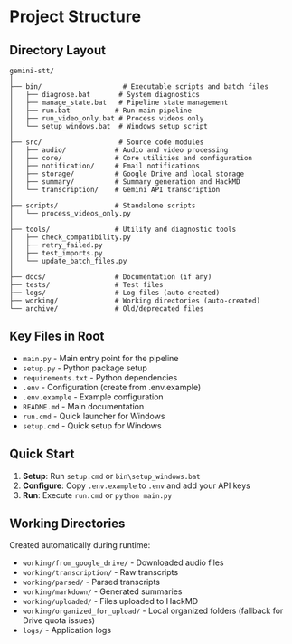 # Project Structure

## Directory Layout

```
gemini-stt/
│
├── bin/                    # Executable scripts and batch files
│   ├── diagnose.bat       # System diagnostics
│   ├── manage_state.bat   # Pipeline state management
│   ├── run.bat           # Run main pipeline
│   ├── run_video_only.bat # Process videos only
│   └── setup_windows.bat  # Windows setup script
│
├── src/                   # Source code modules
│   ├── audio/            # Audio and video processing
│   ├── core/             # Core utilities and configuration
│   ├── notification/     # Email notifications
│   ├── storage/          # Google Drive and local storage
│   ├── summary/          # Summary generation and HackMD
│   └── transcription/    # Gemini API transcription
│
├── scripts/              # Standalone scripts
│   └── process_videos_only.py
│
├── tools/                # Utility and diagnostic tools
│   ├── check_compatibility.py
│   ├── retry_failed.py
│   ├── test_imports.py
│   └── update_batch_files.py
│
├── docs/                 # Documentation (if any)
├── tests/                # Test files
├── logs/                 # Log files (auto-created)
├── working/              # Working directories (auto-created)
└── archive/              # Old/deprecated files
```

## Key Files in Root

- `main.py` - Main entry point for the pipeline
- `setup.py` - Python package setup
- `requirements.txt` - Python dependencies
- `.env` - Configuration (create from .env.example)
- `.env.example` - Example configuration
- `README.md` - Main documentation
- `run.cmd` - Quick launcher for Windows
- `setup.cmd` - Quick setup for Windows

## Quick Start

1. **Setup**: Run `setup.cmd` or `bin\setup_windows.bat`
2. **Configure**: Copy `.env.example` to `.env` and add your API keys
3. **Run**: Execute `run.cmd` or `python main.py`

## Working Directories

Created automatically during runtime:

- `working/from_google_drive/` - Downloaded audio files
- `working/transcription/` - Raw transcripts
- `working/parsed/` - Parsed transcripts
- `working/markdown/` - Generated summaries
- `working/uploaded/` - Files uploaded to HackMD
- `working/organized_for_upload/` - Local organized folders (fallback for Drive quota issues)
- `logs/` - Application logs